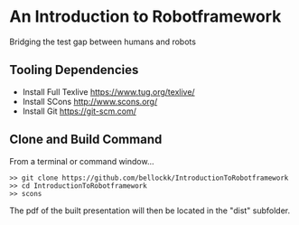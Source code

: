 # An Introduction to Robotframework
Bridging the test gap between humans and robots

## Tooling Dependencies
* Install Full Texlive https://www.tug.org/texlive/
* Install SCons http://www.scons.org/
* Install Git https://git-scm.com/

## Clone and Build Command
From a terminal or command window...
```
>> git clone https://github.com/bellockk/IntroductionToRobotframework
>> cd IntroductionToRobotframework
>> scons
```
The pdf of the built presentation will then be located in the "dist" subfolder.
